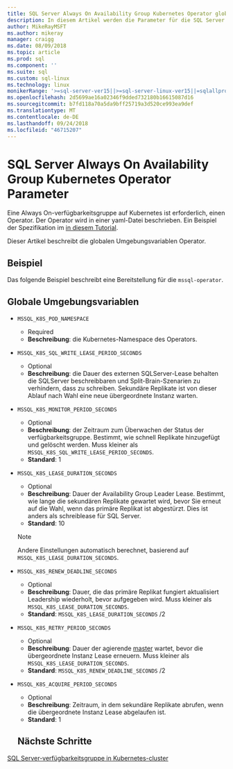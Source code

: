 ```yaml
---
title: SQL Server Always On Availability Group Kubernetes Operator globale Anforderungen
description: In diesem Artikel werden die Parameter für die SQL Server Kubernetes Always On Availability Group-Operator globale Anforderungen erläutert.
author: MikeRayMSFT
ms.author: mikeray
manager: craigg
ms.date: 08/09/2018
ms.topic: article
ms.prod: sql
ms.component: ''
ms.suite: sql
ms.custom: sql-linux
ms.technology: linux
monikerRange: '>=sql-server-ver15||>=sql-server-linux-ver15||=sqlallproducts-allversions'
ms.openlocfilehash: 2d5699ae16a02346f9dded732180b16615087d16
ms.sourcegitcommit: b7fd118a70a5da9bff25719a3d520ce993ea9def
ms.translationtype: MT
ms.contentlocale: de-DE
ms.lasthandoff: 09/24/2018
ms.locfileid: "46715207"
---
```

# <a name="sql-server-always-on-availability-group-kubernetes-operator-parameters"></a>SQL Server Always On Availability Group Kubernetes Operator Parameter

Eine Always On-verfügbarkeitsgruppe auf Kubernetes ist erforderlich, einen Operator. Der Operator wird in einer yaml-Datei beschrieben.  Ein Beispiel der Spezifikation im [in diesem Tutorial](tutorial-sql-server-ag-kubernetes.md).

Dieser Artikel beschreibt die globalen Umgebungsvariablen Operator.

## <a name="example"></a>Beispiel

Das folgende Beispiel beschreibt eine Bereitstellung für die `mssql-operator`.

## <a name="global-environment-variables"></a>Globale Umgebungsvariablen

* `MSSQL_K8S_POD_NAMESPACE` 
  * Required
  * **Beschreibung**: die Kubernetes-Namespace des Operators.

* `MSSQL_K8S_SQL_WRITE_LEASE_PERIOD_SECONDS`
  * Optional
  * **Beschreibung**: die Dauer des externen SQLServer-Lease behalten die SQLServer beschreibbaren und Split-Brain-Szenarien zu verhindern, dass zu schreiben. Sekundäre Replikate ist von dieser Ablauf nach Wahl eine neue übergeordnete Instanz warten.

* `MSSQL_K8S_MONITOR_PERIOD_SECONDS`
  * Optional
  * **Beschreibung**: der Zeitraum zum Überwachen der Status der verfügbarkeitsgruppe. Bestimmt, wie schnell Replikate hinzugefügt und gelöscht werden. Muss kleiner als `MSSQL_K8S_SQL_WRITE_LEASE_PERIOD_SECONDS`.
  * **Standard**: 1

* `MSSQL_K8S_LEASE_DURATION_SECONDS`
  * Optional
  * **Beschreibung**: Dauer der Availability Group Leader Lease. Bestimmt, wie lange die sekundären Replikate gewartet wird, bevor Sie erneut auf die Wahl, wenn das primäre Replikat ist abgestürzt. Dies ist anders als schreiblease für SQL Server. 
  * **Standard**: 10
  
  >[!NOTE]
  >Andere Einstellungen automatisch berechnet, basierend auf `MSSQL_K8S_LEASE_DURATION_SECONDS`.

* `MSSQL_K8S_RENEW_DEADLINE_SECONDS`
  * Optional
  * **Beschreibung**: Dauer, die das primäre Replikat fungiert aktualisiert Leadership wiederholt, bevor aufgegeben wird. Muss kleiner als `MSSQL_K8S_LEASE_DURATION_SECONDS`.
  * **Standard**:  `MSSQL_K8S_LEASE_DURATION_SECONDS` /2

* `MSSQL_K8S_RETRY_PERIOD_SECONDS`
  * Optional
  * **Beschreibung**: Dauer der agierende [master](http://kubernetes.io/docs/concepts/architecture/master-node-communication/) wartet, bevor die übergeordnete Instanz Lease erneuern. Muss kleiner als `MSSQL_K8S_LEASE_DURATION_SECONDS`.
  * **Standard**:  `MSSQL_K8S_RENEW_DEADLINE_SECONDS` /2

* `MSSQL_K8S_ACQUIRE_PERIOD_SECONDS` 
  * Optional
  * **Beschreibung**: Zeitraum, in dem sekundäre Replikate abrufen, wenn die übergeordnete Instanz Lease abgelaufen ist. 
  * **Standard**: 1


  ## <a name="next-steps"></a>Nächste Schritte

[SQL Server-verfügbarkeitsgruppe in Kubernetes-cluster](sql-server-ag-kubernetes.md)